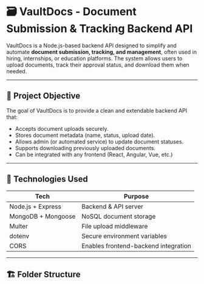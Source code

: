 # 🗃️ VaultDocs - Document Submission & Tracking Backend API

VaultDocs is a Node.js-based backend API designed to simplify and automate **document submission, tracking, and management**, often used in hiring, internships, or education platforms. The system allows users to upload documents, track their approval status, and download them when needed.

---

## 📌 Project Objective

The goal of VaultDocs is to provide a clean and extendable backend API that:
- Accepts document uploads securely.
- Stores document metadata (name, status, upload date).
- Allows admin (or automated service) to update document statuses.
- Supports downloading previously uploaded documents.
- Can be integrated with any frontend (React, Angular, Vue, etc.)

---

## 🔧 Technologies Used

| Tech             | Purpose                          |
|------------------|----------------------------------|
| Node.js + Express | Backend & API server            |
| MongoDB + Mongoose | NoSQL document storage         |
| Multer           | File upload middleware           |
| dotenv           | Secure environment variables     |
| CORS             | Enables frontend-backend integration |

---

## 🏗️ Folder Structure

